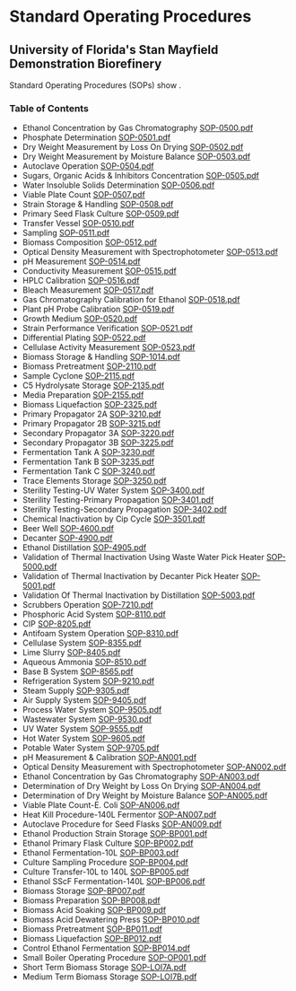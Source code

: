 # Standard Operating Procedures
## University of Florida's Stan Mayfield Demonstration Biorefinery

Standard Operating Procedures (SOPs) show .  

### Table of Contents

* Ethanol Concentration by Gas Chromatography [SOP-0500.pdf](SOP/SOP-0500.pdf)
* Phosphate Determination [SOP-0501.pdf](SOP/SOP-0501.pdf)
* Dry Weight Measurement by Loss On Drying [SOP-0502.pdf](SOP/SOP-0502.pdf)
* Dry Weight Measurement by Moisture Balance [SOP-0503.pdf](SOP/SOP-0503.pdf)
* Autoclave Operation [SOP-0504.pdf](SOP/SOP-0504.pdf)
* Sugars, Organic Acids & Inhibitors Concentration [SOP-0505.pdf](SOP/SOP-0505.pdf)
* Water Insoluble Solids Determination [SOP-0506.pdf](SOP/SOP-0506.pdf)
* Viable Plate Count [SOP-0507.pdf](SOP/SOP-0507.pdf)
* Strain Storage & Handling [SOP-0508.pdf](SOP/SOP-0508.pdf)
* Primary Seed Flask Culture [SOP-0509.pdf](SOP/SOP-0509.pdf)
* Transfer Vessel [SOP-0510.pdf](SOP/SOP-0510.pdf)
* Sampling [SOP-0511.pdf](SOP/SOP-0511.pdf)
* Biomass Composition [SOP-0512.pdf](SOP/SOP-0512.pdf)
* Optical Density Measurement with Spectrophotometer [SOP-0513.pdf](SOP/SOP-0513.pdf)
* pH Measurement [SOP-0514.pdf](SOP/SOP-0514.pdf)
* Conductivity Measurement [SOP-0515.pdf](SOP/SOP-0515.pdf)
* HPLC Calibration [SOP-0516.pdf](SOP/SOP-0516.pdf)
* Bleach Measurement [SOP-0517.pdf](SOP/SOP-0517.pdf)
* Gas Chromatography Calibration for Ethanol [SOP-0518.pdf](SOP/SOP-0518.pdf)
* Plant pH Probe Calibration [SOP-0519.pdf](SOP/SOP-0519.pdf)
* Growth Medium [SOP-0520.pdf](SOP/SOP-0520.pdf)
* Strain Performance Verification [SOP-0521.pdf](SOP/SOP-0521.pdf)
* Differential Plating [SOP-0522.pdf](SOP/SOP-0522.pdf)
* Cellulase Activity Measurement [SOP-0523.pdf](SOP/SOP-0523.pdf)
* Biomass Storage & Handling [SOP-1014.pdf](SOP/SOP-1014.pdf)
* Biomass Pretreatment [SOP-2110.pdf](SOP/SOP-2110.pdf)
* Sample Cyclone [SOP-2115.pdf](SOP/SOP-2115.pdf)
* C5 Hydrolysate Storage [SOP-2135.pdf](SOP/SOP-2135.pdf)
* Media Preparation [SOP-2155.pdf](SOP/SOP-2155.pdf)
* Biomass Liquefaction [SOP-2325.pdf](SOP/SOP-2325.pdf)
* Primary Propagator 2A [SOP-3210.pdf](SOP/SOP-3210.pdf)
* Primary Propagator 2B [SOP-3215.pdf](SOP/SOP-3215.pdf)
* Secondary Propagator 3A [SOP-3220.pdf](SOP/SOP-3220.pdf)
* Secondary Propagator 3B [SOP-3225.pdf](SOP/SOP-3225.pdf)
* Fermentation Tank A [SOP-3230.pdf](SOP/SOP-3230.pdf)
* Fermentation Tank B [SOP-3235.pdf](SOP/SOP-3235.pdf)
* Fermentation Tank C [SOP-3240.pdf](SOP/SOP-3240.pdf)
* Trace Elements Storage [SOP-3250.pdf](SOP/SOP-3250.pdf)
* Sterility Testing-UV Water System [SOP-3400.pdf](SOP/SOP-3400.pdf)
* Sterility Testing-Primary Propagation [SOP-3401.pdf](SOP/SOP-3401.pdf)
* Sterility Testing-Secondary Propagation [SOP-3402.pdf](SOP/SOP-3402.pdf)
* Chemical Inactivation by Cip Cycle [SOP-3501.pdf](SOP/SOP-3501.pdf)
* Beer Well [SOP-4600.pdf](SOP/SOP-4600.pdf)
* Decanter [SOP-4900.pdf](SOP/SOP-4900.pdf)
* Ethanol Distillation [SOP-4905.pdf](SOP/SOP-4905.pdf)
* Validation of Thermal Inactivation Using Waste Water Pick Heater [SOP-5000.pdf](SOP/SOP-5000.pdf)
* Validation of Thermal Inactivation by Decanter Pick Heater [SOP-5001.pdf](SOP/SOP-5001.pdf)
* Validation Of Thermal Inactivation by Distillation [SOP-5003.pdf](SOP/SOP-5003.pdf)
* Scrubbers Operation [SOP-7210.pdf](SOP/SOP-7210.pdf)
* Phosphoric Acid System [SOP-8110.pdf](SOP/SOP-8110.pdf)
* CIP [SOP-8205.pdf](SOP/SOP-8205.pdf)
* Antifoam System Operation [SOP-8310.pdf](SOP/SOP-8310.pdf)
* Cellulase System [SOP-8355.pdf](SOP/SOP-8355.pdf)
* Lime Slurry [SOP-8405.pdf](SOP/SOP-8405.pdf)
* Aqueous Ammonia [SOP-8510.pdf](SOP/SOP-8510.pdf)
* Base B System [SOP-8565.pdf](SOP/SOP-8565.pdf)
* Refrigeration System [SOP-9210.pdf](SOP/SOP-9210.pdf)
* Steam Supply [SOP-9305.pdf](SOP/SOP-9305.pdf)
* Air Supply System [SOP-9405.pdf](SOP/SOP-9405.pdf)
* Process Water System [SOP-9505.pdf](SOP/SOP-9505.pdf)
* Wastewater System [SOP-9530.pdf](SOP/SOP-9530.pdf)
* UV Water System [SOP-9555.pdf](SOP/SOP-9555.pdf)
* Hot Water System [SOP-9605.pdf](SOP/SOP-9605.pdf)
* Potable Water System [SOP-9705.pdf](SOP/SOP-9705.pdf)
* pH Measurement & Calibration [SOP-AN001.pdf](SOP/SOP-AN001.pdf)
* Optical Density Measurement with Spectrophotometer [SOP-AN002.pdf](SOP/SOP-AN002.pdf)
* Ethanol Concentration by Gas Chromatography [SOP-AN003.pdf](SOP/SOP-AN003.pdf)
* Determination of Dry Weight by Loss On Drying [SOP-AN004.pdf](SOP/SOP-AN004.pdf)
* Determination of Dry Weight by Moisture Balance [SOP-AN005.pdf](SOP/SOP-AN005.pdf)
* Viable Plate Count-E. Coli [SOP-AN006.pdf](SOP/SOP-AN006.pdf)
* Heat Kill Procedure-140L Fermentor [SOP-AN007.pdf](SOP/SOP-AN007.pdf)
* Autoclave Procedure for Seed Flasks [SOP-AN009.pdf](SOP/SOP-AN009.pdf)
* Ethanol Production Strain Storage [SOP-BP001.pdf](SOP/SOP-BP001.pdf)
* Ethanol Primary Flask Culture [SOP-BP002.pdf](SOP/SOP-BP002.pdf)
* Ethanol Fermentation-10L [SOP-BP003.pdf](SOP/SOP-BP003.pdf)
* Culture Sampling Procedure [SOP-BP004.pdf](SOP/SOP-BP004.pdf)
* Culture Transfer-10L to 140L [SOP-BP005.pdf](SOP/SOP-BP005.pdf)
* Ethanol SScF Fermentation-140L [SOP-BP006.pdf](SOP/SOP-BP006.pdf)
* Biomass Storage [SOP-BP007.pdf](SOP/SOP-BP007.pdf)
* Biomass Preparation [SOP-BP008.pdf](SOP/SOP-BP008.pdf)
* Biomass Acid Soaking [SOP-BP009.pdf](SOP/SOP-BP009.pdf)
* Biomass Acid Dewatering Press [SOP-BP010.pdf](SOP/SOP-BP010.pdf)
* Biomass Pretreatment [SOP-BP011.pdf](SOP/SOP-BP011.pdf)
* Biomass Liquefaction [SOP-BP012.pdf](SOP/SOP-BP012.pdf)
* Control Ethanol Fermentation [SOP-BP014.pdf](SOP/SOP-BP014.pdf)
* Small Boiler Operating Procedure [SOP-OP001.pdf](SOP/SOP-OP001.pdf)
* Short Term Biomass Storage [SOP-LOI7A.pdf](SOP/SOP-LOI7A.pdf)
* Medium Term Biomass Storage [SOP-LOI7B.pdf](SOP/SOP-LOI7B.pdf)
